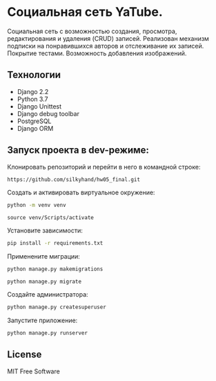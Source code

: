 # Социальная сеть YaTube.
Социальная сеть с возможностью создания, просмотра, редактирования и удаления (CRUD) записей. Реализован механизм подписки на понравившихся авторов и отслеживание их записей. Покрытие тестами. Возможность добавления изображений.

## Технологии

- Django 2.2
- Python 3.7
- Django Unittest
- Django debug toolbar
- PostgreSQL
- Django ORM

## Запуск проекта в dev-режиме:
Клонировать репозиторий и перейти в него в командной строке:
```sh
https://github.com/silkyhand/hw05_final.git
```
Cоздать и активировать виртуальное окружение:
```sh
python -m venv venv
```
```
source venv/Scripts/activate
```
Установите зависимости:
```sh
pip install -r requirements.txt
```
Применените миграции:
```sh
python manage.py makemigrations
```
```
python manage.py migrate
```
Создайте администратора:
```sh
python manage.py createsuperuser
```
Запустите приложение:
```sh
python manage.py runserver
```
## License
MIT Free Software
